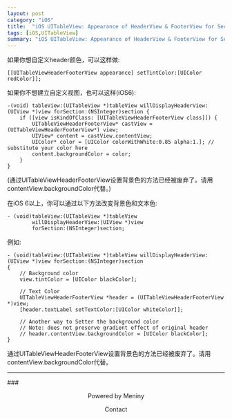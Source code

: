 ```yaml
---    
layout: post    
category: "iOS"    
title:  "iOS UITableView: Appearance of HeaderView & FooterView for Section"    
tags: [iOS,UITableView]    
summary: "iOS UITableView: Appearance of HeaderView & FooterView for Section"    
---    
```

如果你想自定义header颜色，可以这样做:

	[[UITableViewHeaderFooterView appearance] setTintColor:[UIColor redColor]]; 
	
如果你不想建立自定义视图，也可以这样(iOS6):

	-(void) tableView:(UITableView *)tableView willDisplayHeaderView:(UIView *)view forSection:(NSInteger)section {
	    if ([view isKindOfClass: [UITableViewHeaderFooterView class]]) {
	        UITableViewHeaderFooterView* castView = (UITableViewHeaderFooterView*) view;
	        UIView* content = castView.contentView;
	        UIColor* color = [UIColor colorWithWhite:0.85 alpha:1.]; // substitute your color here
	        content.backgroundColor = color;
	    }
	}
	
(通过UITableViewHeaderFooterView设置背景色的方法已经被废弃了。请用contentView.backgroundColor代替。)

在iOS 6以上，你可以通过以下方法改变背景色和文本色:

	- (void)tableView:(UITableView *)tableView 
	        willDisplayHeaderView:(UIView *)view 
	        forSection:(NSInteger)section;
	        
例如:

	- (void)tableView:(UITableView *)tableView willDisplayHeaderView:(UIView *)view forSection:(NSInteger)section
	{
	    // Background color
	    view.tintColor = [UIColor blackColor];

	    // Text Color
	    UITableViewHeaderFooterView *header = (UITableViewHeaderFooterView *)view;
	    [header.textLabel setTextColor:[UIColor whiteColor]];

	    // Another way to Setter the background color
	    // Note: does not preserve gradient effect of original header
	    // header.contentView.backgroundColor = [UIColor blackColor];
	}

通过UITableViewHeaderFooterView设置背景色的方法已经被废弃了。请用contentView.backgroundColor代替。
  
***    
###<center>Powered by Meniny</center>    
<center>Contact <Meniny@qq.com></center>    
    
  
  


